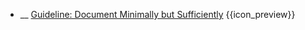 * __ [Guideline: Document Minimally but Sufficiently]({{baseUrl}}/documentation/guidelines/documentMinimally) <trigger for="pop:documentation-documentMinimally-preview">{{icon_preview}}</trigger>

<popover id="pop:documentation-documentMinimally-preview" title="{{icon_preview}} Guideline: Document Minimally but Sufficiently" placement="right">
  <div slot="content">
    <include src=".\preview.md" />
  </div>
</popover>
